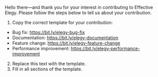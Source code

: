 Hello there&mdash;and thank you for your interest in contributing to Effective Elegy. Please follow the steps below to tell us about your contribution.

1. Copy the correct template for your contribution:
- Bug fix: https://bit.ly/elegy-bug-fix
- Documentation: https://bit.ly/elegy-documentation
- Feature change: https://bit.ly/elegy-feature-change
- Performance improvement: https://bit.ly/elegy-performance-improvement
2. Replace this text with the template.
3. Fill in all sections of the template.
